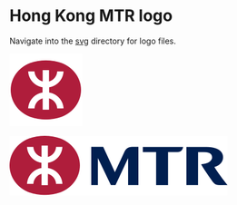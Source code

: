 # Hong Kong MTR logo

Navigate into the [svg](./svg/) directory for logo files.

![MTR Logo](./svg/MTR%20logo.svg)

![MTR Logo](./svg/MTR%20logo%20with%20letters.svg)
